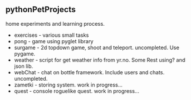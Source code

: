 ## pythonPetProjects

home experiments and learning process.

- exercises - various small tasks
- pong - game using pyglet library
- surgame - 2d topdown game, shoot and teleport. uncompleted. Use pygame.
- weather - script for get weather info from yr.no. Some Rest using? and json lib.
- webChat - chat on bottle framework. Include users and chats. uncompleted.
- zametki - storing system. work in progress...
- quest - console roguelike quest. work in progress...
